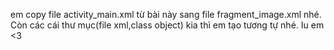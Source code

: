 em copy file activity_main.xml từ bài này sang file fragment_image.xml nhé.
Còn các cái thư mục(file xml,class object) kia thì em tạo tương tự nhé.
Iu em <3

